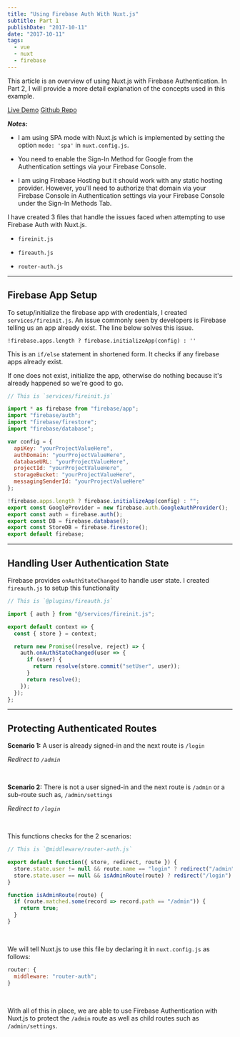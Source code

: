 ```yaml
---
title: "Using Firebase Auth With Nuxt.js"
subtitle: Part 1
publishDate: "2017-10-11"
date: "2017-10-11"
tags:
  - vue
  - nuxt
  - firebase
---
```


This article is an overview of using Nuxt.js with Firebase Authentication. In Part 2, I will provide a more detail explanation of the concepts used in this example.

<div class="flexContainer">
<a target="/\_blank" rel="noopener" href=https://nuxt-firebase-auth.firebaseapp.com/>Live Demo</a>
<a target="/\_blank" rel="noopener" href=https://github.com/davidroyer/nuxt-firebase-auth>Github Repo</a>
</div>

**_Notes:_**

* I am using SPA mode with Nuxt.js which is implemented by setting the option `mode: 'spa'` in `nuxt.config.js`.

* You need to enable the Sign-In Method for Google from the Authentication settings via your Firebase Console.

* I am using Firebase Hosting but it should work with any static hosting provider. However, you'll need to authorize that domain via your Firebase Console in Authentication settings via your Firebase Console under the Sign-In Methods Tab.

I have created 3 files that handle the issues faced when attempting to use Firebase Auth with Nuxt.js.

* `fireinit.js`

* `fireauth.js`

* `router-auth.js`

---

## Firebase App Setup

To setup/initialize the firebase app with credentials, I created `services/fireinit.js`. An issue commonly seen by developers is Firebase telling us an app already exist. The line below solves this issue.

`!firebase.apps.length ? firebase.initializeApp(config) : ''`

This is an `if/else` statement in shortened form. It checks if any firebase apps already exist.

If one does not exist, initialize the app, otherwise do nothing because it's already happened so we're good to go.

```js
// This is `services/fireinit.js`

import * as firebase from "firebase/app";
import "firebase/auth";
import "firebase/firestore";
import "firebase/database";

var config = {
  apiKey: "yourProjectValueHere",
  authDomain: "yourProjectValueHere",
  databaseURL: "yourProjectValueHere",
  projectId: "yourProjectValueHere",
  storageBucket: "yourProjectValueHere",
  messagingSenderId: "yourProjectValueHere"
};

!firebase.apps.length ? firebase.initializeApp(config) : "";
export const GoogleProvider = new firebase.auth.GoogleAuthProvider();
export const auth = firebase.auth();
export const DB = firebase.database();
export const StoreDB = firebase.firestore();
export default firebase;
```

---

## Handling User Authentication State

Firebase provides `onAuthStateChanged` to handle user state. I created `fireauth.js` to setup this functionality

```js
// This is `@plugins/fireauth.js`

import { auth } from "@/services/fireinit.js";

export default context => {
  const { store } = context;

  return new Promise((resolve, reject) => {
    auth.onAuthStateChanged(user => {
      if (user) {
        return resolve(store.commit("setUser", user));
      }
      return resolve();
    });
  });
};
```

---

## Protecting Authenticated Routes

**Scenario 1:**
A user is already signed-in and the next route is `/login`

_Redirect to `/admin`_

<br>

**Scenario 2:**
There is not a user signed-in and the next route is `/admin` or a sub-route such as, `/admin/settings`

_Redirect to `/login`_

<br>

This functions checks for the 2 scenarios:

```js
// This is `@middleware/router-auth.js`

export default function({ store, redirect, route }) {
  store.state.user != null && route.name == "login" ? redirect("/admin") : "";
  store.state.user == null && isAdminRoute(route) ? redirect("/login") : "";
}

function isAdminRoute(route) {
  if (route.matched.some(record => record.path == "/admin")) {
    return true;
  }
}
```

<br>

We will tell Nuxt.js to use this file by declaring it in `nuxt.config.js` as follows:

```js
router: {
  middleware: "router-auth";
}
```

<br>

With all of this in place, we are able to use Firebase Authentication with Nuxt.js to protect the `/admin` route as well as child routes such as `/admin/settings`.
